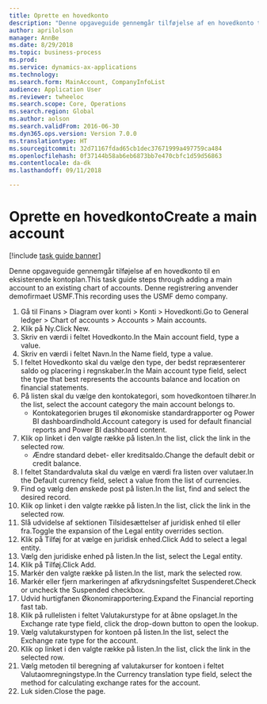 ```yaml
--- 
title: Oprette en hovedkonto
description: "Denne opgaveguide gennemgår tilføjelse af en hovedkonto til en eksisterende kontoplan."
author: aprilolson
manager: AnnBe
ms.date: 8/29/2018
ms.topic: business-process
ms.prod: 
ms.service: dynamics-ax-applications
ms.technology: 
ms.search.form: MainAccount, CompanyInfoList
audience: Application User
ms.reviewer: twheeloc
ms.search.scope: Core, Operations
ms.search.region: Global
ms.author: aolson
ms.search.validFrom: 2016-06-30
ms.dyn365.ops.version: Version 7.0.0
ms.translationtype: HT
ms.sourcegitcommit: 32d71167fdad65cb1dec37671999a497759ca484
ms.openlocfilehash: 0f37144b58ab6eb6873bb7e470cbfc1d59d56863
ms.contentlocale: da-dk
ms.lasthandoff: 09/11/2018

---
```

# <a name="create-a-main-account"></a><span data-ttu-id="6cd95-103">Oprette en hovedkonto</span><span class="sxs-lookup"><span data-stu-id="6cd95-103">Create a main account</span></span>

[!include [task guide banner](../../includes/task-guide-banner.md)]

<span data-ttu-id="6cd95-104">Denne opgaveguide gennemgår tilføjelse af en hovedkonto til en eksisterende kontoplan.</span><span class="sxs-lookup"><span data-stu-id="6cd95-104">This task guide steps through adding a main account to an existing chart of accounts.</span></span> <span data-ttu-id="6cd95-105">Denne registrering anvender demofirmaet USMF.</span><span class="sxs-lookup"><span data-stu-id="6cd95-105">This recording uses the USMF demo company.</span></span>  

1. <span data-ttu-id="6cd95-106">Gå til Finans > Diagram over konti > Konti > Hovedkonti.</span><span class="sxs-lookup"><span data-stu-id="6cd95-106">Go to General ledger > Chart of accounts > Accounts > Main accounts.</span></span>
2. <span data-ttu-id="6cd95-107">Klik på Ny.</span><span class="sxs-lookup"><span data-stu-id="6cd95-107">Click New.</span></span>
3. <span data-ttu-id="6cd95-108">Skriv en værdi i feltet Hovedkonto.</span><span class="sxs-lookup"><span data-stu-id="6cd95-108">In the Main account field, type a value.</span></span>
4. <span data-ttu-id="6cd95-109">Skriv en værdi i feltet Navn.</span><span class="sxs-lookup"><span data-stu-id="6cd95-109">In the Name field, type a value.</span></span>
5. <span data-ttu-id="6cd95-110">I feltet Hovedkonto skal du vælge den type, der bedst repræsenterer saldo og placering i regnskaber.</span><span class="sxs-lookup"><span data-stu-id="6cd95-110">In the Main account type field, select the type that best represents the accounts balance and location on financial statements.</span></span>
6. <span data-ttu-id="6cd95-111">På listen skal du vælge den kontokategori, som hovedkontoen tilhører.</span><span class="sxs-lookup"><span data-stu-id="6cd95-111">In the list, select the account category the main account belongs to.</span></span>
    * <span data-ttu-id="6cd95-112">Kontokategorien bruges til økonomiske standardrapporter og Power BI dashboardindhold.</span><span class="sxs-lookup"><span data-stu-id="6cd95-112">Account category is used for default financial reports and Power BI dashboard content.</span></span>  
7. <span data-ttu-id="6cd95-113">Klik op linket i den valgte række på listen.</span><span class="sxs-lookup"><span data-stu-id="6cd95-113">In the list, click the link in the selected row.</span></span>
    * <span data-ttu-id="6cd95-114">Ændre standard debet- eller kreditsaldo.</span><span class="sxs-lookup"><span data-stu-id="6cd95-114">Change the default debit or credit balance.</span></span>  
8. <span data-ttu-id="6cd95-115">I feltet Standardvaluta skal du vælge en værdi fra listen over valutaer.</span><span class="sxs-lookup"><span data-stu-id="6cd95-115">In the Default currency field, select a value from the list of currencies.</span></span>
9. <span data-ttu-id="6cd95-116">Find og vælg den ønskede post på listen.</span><span class="sxs-lookup"><span data-stu-id="6cd95-116">In the list, find and select the desired record.</span></span>
10. <span data-ttu-id="6cd95-117">Klik op linket i den valgte række på listen.</span><span class="sxs-lookup"><span data-stu-id="6cd95-117">In the list, click the link in the selected row.</span></span>
11. <span data-ttu-id="6cd95-118">Slå udvidelse af sektionen Tilsidesættelser af juridisk enhed til eller fra.</span><span class="sxs-lookup"><span data-stu-id="6cd95-118">Toggle the expansion of the Legal entity overrides section.</span></span>
12. <span data-ttu-id="6cd95-119">Klik på Tilføj for at vælge en juridisk enhed.</span><span class="sxs-lookup"><span data-stu-id="6cd95-119">Click Add to select a legal entity.</span></span>
13. <span data-ttu-id="6cd95-120">Vælg den juridiske enhed på listen.</span><span class="sxs-lookup"><span data-stu-id="6cd95-120">In the list, select the Legal entity.</span></span>
14. <span data-ttu-id="6cd95-121">Klik på Tilføj.</span><span class="sxs-lookup"><span data-stu-id="6cd95-121">Click Add.</span></span>
15. <span data-ttu-id="6cd95-122">Markér den valgte række på listen.</span><span class="sxs-lookup"><span data-stu-id="6cd95-122">In the list, mark the selected row.</span></span>
16. <span data-ttu-id="6cd95-123">Markér eller fjern markeringen af afkrydsningsfeltet Suspenderet.</span><span class="sxs-lookup"><span data-stu-id="6cd95-123">Check or uncheck the Suspended checkbox.</span></span>
17. <span data-ttu-id="6cd95-124">Udvid hurtigfanen Økonomirapportering.</span><span class="sxs-lookup"><span data-stu-id="6cd95-124">Expand the Financial reporting fast tab.</span></span>
18. <span data-ttu-id="6cd95-125">Klik på rullelisten i feltet Valutakurstype for at åbne opslaget.</span><span class="sxs-lookup"><span data-stu-id="6cd95-125">In the Exchange rate type field, click the drop-down button to open the lookup.</span></span>
19. <span data-ttu-id="6cd95-126">Vælg valutakurstypen for kontoen på listen.</span><span class="sxs-lookup"><span data-stu-id="6cd95-126">In the list, select the Exchange rate type for the account.</span></span>
20. <span data-ttu-id="6cd95-127">Klik op linket i den valgte række på listen.</span><span class="sxs-lookup"><span data-stu-id="6cd95-127">In the list, click the link in the selected row.</span></span>
21. <span data-ttu-id="6cd95-128">Vælg metoden til beregning af valutakurser for kontoen i feltet Valutaomregningstype.</span><span class="sxs-lookup"><span data-stu-id="6cd95-128">In the Currency translation type field, select the method for calculating exchange rates for the account.</span></span>
22. <span data-ttu-id="6cd95-129">Luk siden.</span><span class="sxs-lookup"><span data-stu-id="6cd95-129">Close the page.</span></span>


